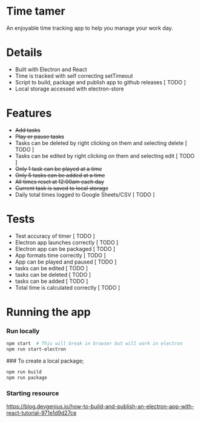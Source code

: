 # Time tamer 
An enjoyable time tracking app to help you manage your work day.


# Details
- Built with Electron and React 
- Time is tracked with self correcting setTimeout
- Script to build, package and publish app to github releases [ TODO ]
- Local storage accessed with electron-store

# Features
- ~~Add tasks~~
- ~~Play or pause tasks~~
- Tasks can be deleted by right clicking on them and selecting delete  [ TODO ]
- Tasks can be edited by right clicking on them and selecting edit  [ TODO ]
- ~~Only 1 task can be played at a time~~
- ~~Only 5 tasks can be added at a time~~
- ~~All times reset at 12:00am each day~~
- ~~Current task is saved to local storage~~
- Daily total times logged to Google Sheets/CSV [ TODO ]

# Tests 
- Test accuracy of timer [ TODO ]
- Electron app launches correctly [ TODO ]
- Electron app can be packaged [ TODO ] 
- App formats time correctly [ TODO ]
- App can be played and paused [ TODO ]
- tasks can be edited [ TODO ]
- tasks can be deleted [ TODO ]
- tasks can be added [ TODO ]
- Total time is calculated correctly [ TODO ]

# Running the app 
### Run locally 
``` bash 
npm start  # This will break in browser but will work in electron
npm run start-electron
```

### To create a local package;

```bash 
npm run build
npm run package
```


### Starting resource 
https://blog.devgenius.io/how-to-build-and-publish-an-electron-app-with-react-tutorial-971e1d9d27ce